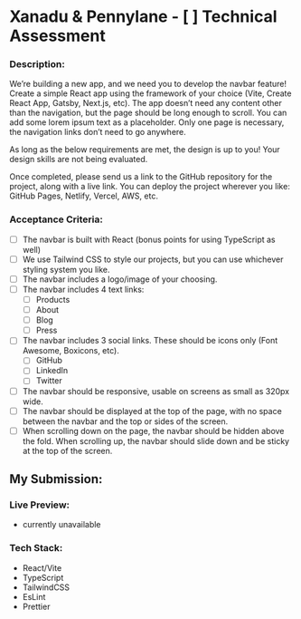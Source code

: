 # Xanadu & Pennylane - [ ] Technical Assessment

### Description:

We’re building a new app, and we need you to develop the navbar feature! Create a simple
React app using the framework of your choice (Vite, Create React App, Gatsby, Next.js, etc).
The app doesn’t need any content other than the navigation, but the page should be long
enough to scroll. You can add some lorem ipsum text as a placeholder. Only one page is
necessary, the navigation links don’t need to go anywhere.

As long as the below requirements are met, the design is up to you! Your design skills are not
being evaluated.

Once completed, please send us a link to the GitHub repository for the project, along with a live
link. You can deploy the project wherever you like: GitHub Pages, Netlify, Vercel, AWS, etc.

### Acceptance Criteria:

-   [ ] The navbar is built with React (bonus points for using TypeScript as well)
-   [ ] We use Tailwind CSS to style our projects, but you can use whichever styling system
        you like.
-   [ ] The navbar includes a logo/image of your choosing.
-   [ ] The navbar includes 4 text links:
    -   [ ] Products
    -   [ ] About
    -   [ ] Blog
    -   [ ] Press
-   [ ] The navbar includes 3 social links. These should be icons only (Font Awesome,
        Boxicons, etc).
    -   [ ] GitHub
    -   [ ] LinkedIn
    -   [ ] Twitter
-   [ ] The navbar should be responsive, usable on screens as small as 320px wide.
-   [ ] The navbar should be displayed at the top of the page, with no space between the
        navbar and the top or sides of the screen.
-   [ ] When scrolling down on the page, the navbar should be hidden above the fold. When
        scrolling up, the navbar should slide down and be sticky at the top of the screen.

## My Submission:

### Live Preview:

-   currently unavailable

### Tech Stack:

-   React/Vite
-   TypeScript
-   TailwindCSS
-   EsLint
-   Prettier
